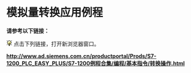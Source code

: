 # 模拟量转换应用例程

**请参考以下链接：**

![](images/3.gif) 点击下列链接，打开新浏览器窗口。

**<http://www.ad.siemens.com.cn/productportal/Prods/S7-1200_PLC_EASY_PLUS/S7-1200例程合集/编程/基本指令/转换操作.html>**

 
